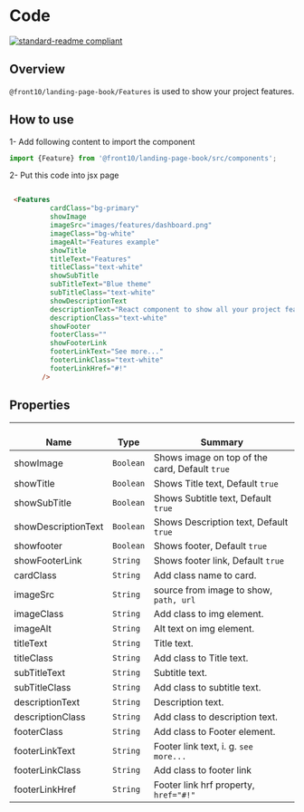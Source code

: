 # Code

[![standard-readme compliant](https://img.shields.io/badge/standard--readme-OK-green.svg?style=flat-square)](https://github.com/RichardLitt/standard-readme)

## Overview
`@front10/landing-page-book/Features` is used to show your project features.

## How to use

1- Add following content to import the component

```js
import {Feature} from '@front10/landing-page-book/src/components';
```

2- Put this code into jsx page

```html

 <Features 
          cardClass="bg-primary"
          showImage
          imageSrc="images/features/dashboard.png"
          imageClass="bg-white"
          imageAlt="Features example"
          showTitle
          titleText="Features"
          titleClass="text-white"
          showSubTitle
          subTitleText="Blue theme"
          subTitleClass="text-white"
          showDescriptionText
          descriptionText="React component to show all your project features!"
          descriptionClass="text-white"
          showFooter
          footerClass=""
          showFooterLink
          footerLinkText="See more..."
          footerLinkClass="text-white"
          footerLinkHref="#!"
        />

```

## Properties

| </br>Name             | </br>Type | </br>Summary                                                                          | 
| ----------------------| --------- | ------------------------------------------------------------------------------------- |
| showImage             | `Boolean` | Shows image on top of the card, Default `true`
| showTitle             | `Boolean` | Shows Title text, Default `true`
| showSubTitle          | `Boolean` | Shows Subtitle text, Default `true`
| showDescriptionText   | `Boolean` | Shows Description text, Default `true`
| showfooter            | `Boolean` | Shows footer, Default `true`
| showFooterLink        | `String`  | Shows footer link, Default `true`
| cardClass             | `String`  | Add class name to card.
| imageSrc              | `String`  | source from image to show, `path, url`
| imageClass            | `String`  | Add class to img element.
| imageAlt              | `String`  | Alt text on img element.
| titleText             | `String`  | Title text.
| titleClass            | `String`  | Add class to Title text.
| subTitleText          | `String`  | Subtitle text.
| subTitleClass         | `String`  | Add class to subtitle text.
| descriptionText       | `String`  | Description text.
| descriptionClass      | `String`  | Add class to description text.
| footerClass           | `String`  | Add class to Footer element.
| footerLinkText        | `String`  | Footer link text, i. g. `see more...`
| footerLinkClass       | `String`  | Add class to footer link
| footerLinkHref        | `String`  | Footer link hrf property, `href="#!"`